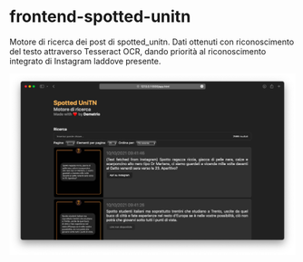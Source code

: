 # frontend-spotted-unitn
Motore di ricerca dei post di spotted_unitn. Dati ottenuti con riconoscimento del testo attraverso Tesseract OCR, dando priorità al riconoscimento integrato di Instagram laddove presente.

<img src="screenshot.png" width=740>
